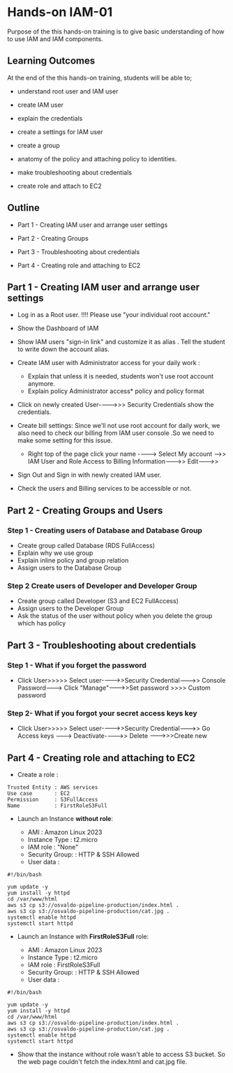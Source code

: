 # Hands-on IAM-01 

Purpose of the this hands-on training is to give basic understanding of how to use IAM and IAM components.

## Learning Outcomes

At the end of the this hands-on training, students will be able to;

- understand root user and IAM user

- create IAM user 

- explain the credentials 

- create a settings for IAM user

- create a group

- anatomy of the policy and attaching policy to identities. 

- make troubleshooting about credentials

- create role and attach to EC2

## Outline

- Part 1 - Creating IAM user and arrange user settings

- Part 2 - Creating Groups

- Part 3 - Troubleshooting about credentials

- Part 4 - Creating role and attaching to EC2


## Part 1 - Creating IAM user and arrange user settings

- Log in  as a Root user. !!!! Please use "your individual root account."

- Show the Dashboard of IAM 

- Show IAM users "sign-in link" and customize it as alias . Tell the student to write down the account alias.

- Create IAM user with Administrator access for your daily work :

    - Explain that  unless it is needed,  students won't use root account anymore.
    - Explain policy Administrator access*  policy and policy format

- Click on newly created User---->>> Security Credentials show the credentials. 

- Create bill settings: Since we'll not use root account for daily work, we also need to check our billing from IAM user console .So we need to make some setting for this issue. 

     - Right top of the page click your name ----> Select My account -->> IAM User and Role Access to Billing Information--->> Edit--->>

- Sign Out and Sign in  with newly created IAM user. 

- Check the users and Billing services to be accessible or not.

## Part 2 - Creating Groups and Users

### Step 1  - Creating users of Database and Database Group

- Create group called Database (RDS FullAccess)
- Explain why we use group
- Explain inline policy and group relation
- Assign users to the Database Group

### Step 2 Create users of Developer and Developer Group

- Create group called Developer (S3 and EC2 FullAccess)
- Assign users to the Developer Group
- Ask the status of the user without policy when you delete the group which has policy 


##  Part 3 - Troubleshooting about credentials

### Step 1 - What if you forget the password 

- Click User>>>>> Select user---->>Security Credential--->> Console Password---> Click "Manage"--->>Set  password >>>> Custom password

### Step 2-  What if you forgot your secret access keys key 

-  Click User>>>>> Select user---->>Security Credential--->> Go Access keys ---> Deactivate---->> Delete --->>>Create new 


##  Part 4 - Creating role and attaching to EC2

- Create a role :

```text
Trusted Entity : AWS services
Use case       : EC2
Permission     : S3FullAccess
Name           : FirstRoleS3Full
```
- Launch an Instance **without role**:

  - AMI             : Amazon Linux 2023
  - Instance Type   : t2.micro
  - IAM role        : "None"
  - Security Group: : HTTP & SSH Allowed
  - User data       :

```text
#!/bin/bash

yum update -y
yum install -y httpd
cd /var/www/html
aws s3 cp s3://osvaldo-pipeline-production/index.html .
aws s3 cp s3://osvaldo-pipeline-production/cat.jpg .
systemctl enable httpd
systemctl start httpd 
```

- Launch an Instance with  **FirstRoleS3Full** role:

  - AMI             : Amazon Linux 2023
  - Instance Type   : t2.micro
  - IAM role        : FirstRoleS3Full
  - Security Group: : HTTP & SSH Allowed
  - User data       :

```text
#!/bin/bash

yum update -y
yum install -y httpd
cd /var/www/html
aws s3 cp s3://osvaldo-pipeline-production/index.html .
aws s3 cp s3://osvaldo-pipeline-production/cat.jpg .
systemctl enable httpd
systemctl start httpd 
```

- Show that the instance without role wasn't able to access S3 bucket. So the web page couldn't fetch the index.html and cat.jpg file.